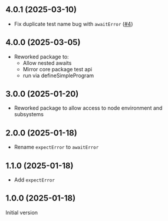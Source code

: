 ## 4.0.1 (2025-03-10)

* Fix duplicate test name bug with `awaitError` ([#4](https://github.com/blaix/gren-effectful-tests-node/issues/4))

## 4.0.0 (2025-03-05)

* Reworked package to:
    * Allow nested awaits
    * Mirror core package test api
    * run via defineSimpleProgram

## 3.0.0 (2025-01-20)

* Reworked package to allow access to node environment and subsystems

## 2.0.0 (2025-01-18)

* Rename `expectError` to `awaitError`

## 1.1.0 (2025-01-18)

* Add `expectError`

## 1.0.0 (2025-01-18)

Initial version
